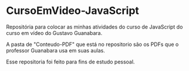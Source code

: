 # CursoEmVideo-JavaScript
Repositória para colocar as minhas atividades do curso de JavaScript do curso em vídeo do Gustavo Guanabara.

A pasta de "Conteudo-PDF" que está no repositorio são os PDFs que o professor Guanabara usa em suas aulas.

Esse repositoria foi feito para fins de estudo pessoal.
